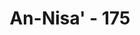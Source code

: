 ---
title: "An-Nisa' - 175"
no: 175
arabic_no: ١٧٥
ayah: فَاَمَّا الَّذِيْنَ اٰمَنُوْا بِاللّٰهِ وَاعْتَصَمُوْا بِهٖ فَسَيُدْخِلُهُمْ فِيْ رَحْمَةٍ مِّنْهُ وَفَضْلٍۙ وَّيَهْدِيْهِمْ اِلَيْهِ صِرَاطًا مُّسْتَقِيْمًاۗ 
translation: "Adapun orang-orang yang beriman kepada Allah dan berpegang teguh kepada (agama)-Nya, maka Allah akan memasukkan mereka ke dalam rahmat dan karunia dari-Nya (surga), dan menunjukkan mereka jalan yang lurus kepada-Nya."
tafsir: "Ayat ini memberikan ketegasan kepada manusia sesudah menyatakan bahwa Muhammad adalah rasul Allah dan Al-Qur'an adalah cahaya dan petunjuk yang diturunkan-Nya. Siapa saja yang beriman kepada Allah dan berpegang teguh kepada ajaran Al-Qur'an, akan dimasukkan ke dalam rahmat-Nya yaitu surga dan akan selalu berada dalam lindungan karunia-Nya, suatu rahmat dan karunia yang tak dapat dibayangkan oleh manusia bagaimana besar dan mulianya. Ibnu Abbas berkata yang dimaksud dengan rahmat-Nya di sini ialah surga dan yang dimaksud dengan karunia-Nya ialah karunia yang akan dinikmati oleh penghuninya yang belum pernah dilihat oleh mata dan belum pernah terdengar oleh telinga dan tak terbayangkan dalam pikiran betapa bahagia dan senangnya orang yang dapat menikmatinya. Selain dari itu Allah akan memberinya petunjuk dan hidayah serta taufik-Nya agar ia selalu berada di jalan yang lurus, jalan yang benar yang akan menyampaikan kepada rahmat-Nya yang besar dan lurus itu."
---
